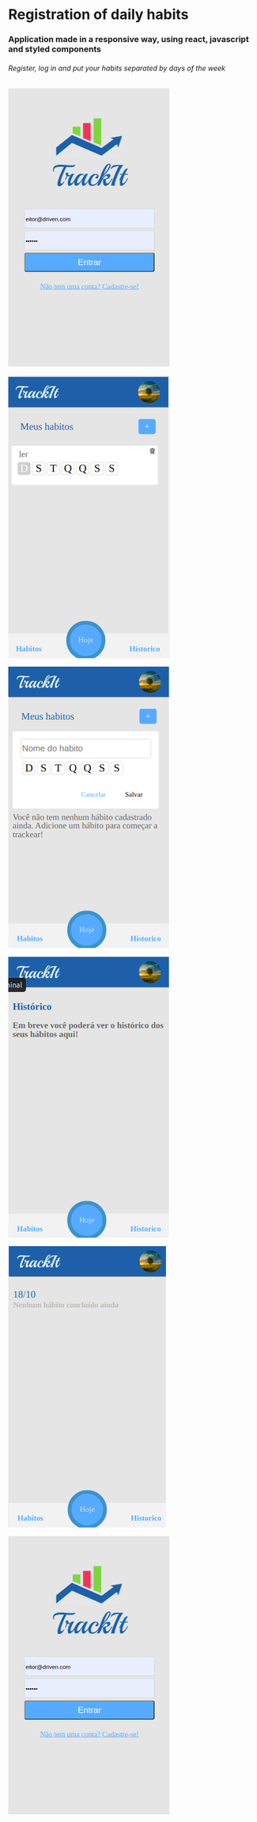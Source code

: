 <h1>Registration of daily habits</h1>

<h3>Application made in a responsive way, using react, javascript and styled components</h3>

<h6>Register, log in and put your habits separated by days of the week</h6>

<div display="flex">

  ![signup](/trackit/login.png)
  
  ![habit](/trackit/habit.png) 
  
  ![habits](/trackit/habits.png)
  
  ![history](/trackit/history.png)
  
  ![home](/trackit/home.png)

  ![login](/trackit/login.png)


</div>
